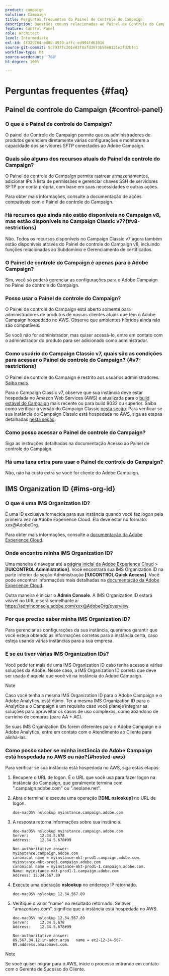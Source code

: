 ```yaml
---
product: campaign
solution: Campaign
title: Perguntas frequentes do Painel de Controle do Campaign
description: Questões comuns relacionadas ao Painel de Controle do Campaign
feature: Control Panel
role: Architect
level: Intermediate
exl-id: 4f329764-ed8b-4939-affc-ed994fd6101d
source-git-commit: 5c7937fc201e83f8afd3973b50e8121e2fd2bf41
workflow-type: ht
source-wordcount: '768'
ht-degree: 100%

---
```


# Perguntas frequentes {#faq}

## Painel de controle do Campaign {#control-panel}

### O que é o Painel de controle do Campaign?

O painel de Controle do Campaign permite que os administradores de produtos gerenciem diretamente várias configurações e monitorem a capacidade dos servidores SFTP conectados ao Adobe Campaign.

### Quais são alguns dos recursos atuais do Painel de controle do Campaign?

O Painel de controle do Campaign permite rastrear armazenamentos, adicionar IPs à lista de permissões e gerenciar chaves SSH de servidores SFTP por conta própria, com base em suas necessidades e outras ações.

Para obter mais informações, consulte a documentação de ações compatíveis com o Painel de controle do Campaign.

### Há recursos que ainda não estão disponíveis no Campaign v8, mas estão disponíveis no Campaign Classic v7?{#v8-restrictions}

Não. Todos os recursos disponíveis no Campaign Classic v7 agora também estão disponíveis através do Painel de controle do Campaign v8, incluindo funções relacionadas ao Subdomínio e Gerenciamento de certificados.

### O Painel de controle do Campaign é apenas para o Adobe Campaign?

Sim, você só poderá gerenciar as configurações para o Adobe Campaign no Painel de controle do Campaign.

### Posso usar o Painel de controle do Campaign?

O Painel de controle do Campaign está aberto somente para administradores de produtos de nossos clientes atuais que têm o Adobe Campaign hospedado no AWS. Observe que ambientes híbridos ainda não são compatíveis.

Se você não for administrador, mas quiser acessá-lo, entre em contato com o administrador do produto para ser adicionado como administrador.

### Como usuário do Campaign Classic v7, quais são as condições para acessar o Painel de controle do Campaign? {#v7-restrictions}

O Painel de controle do Campaign é restrito aos usuários administradores. [Saiba mais](discover/using/managing-permissions.md).

Para o Campaign Classic v7, observe que sua instância deve estar hospedada no Amazon Web Services (AWS) e atualizada para o [build estável do Campaign](https://experienceleague.adobe.com/docs/campaign-classic/using/release-notes/rn-overview.html?lang=pt-BR#rn-statuses) mais recente ou para build 9032 ou superior. Saiba como verificar a versão do Campaign Classic [nesta seção](https://experienceleague.adobe.com/docs/campaign-classic/using/getting-started/starting-with-adobe-campaign/launching-adobe-campaign.html?lang=pt-BR#getting-your-campaign-version). Para verificar se sua instância do Campaign Classic está hospedada no AWS, siga as etapas detalhadas [nesta seção](#hosted-aws).

### Como posso acessar o Painel de controle do Campaign?

Siga as instruções detalhadas na documentação Acesso ao Painel de controle do Campaign.

### Há uma taxa extra para usar o Painel de controle do Campaign?

Não, não há custo extra se você for cliente do Adobe Campaign.

## IMS Organization ID {#ims-org-id}

### O que é uma IMS Organization ID?

É uma ID exclusiva fornecida para sua instância quando você faz logon pela primeira vez na Adobe Experience Cloud. Ela deve estar no formato: xxx@AdobeOrg.

Para obter mais informações, consulte a [documentação da Adobe Experience Cloud](https://experienceleague.adobe.com/docs/core-services/interface/administration/organizations.html?lang=pt-BR).

### Onde encontro minha IMS Organization ID?

Uma maneira é navegar até a [página inicial da Adobe Experience Cloud](https://experiencecloud.adobe.com/) > **[!UICONTROL Administration]**. Você encontrará sua IMS Organization ID na parte inferior da seção Administração **[!UICONTROL Quick Access]**. Você pode encontrar informações mais detalhadas na [documentação da Adobe Experience Cloud](https://experienceleague.adobe.com/docs/core-services/interface/administration/organizations.html?lang=pt-BR).

Outra maneira é iniciar o **Admin Console**. A IMS Organization ID estará visível no URL e será semelhante a: https://adminconsole.adobe.com/xxx@AdobeOrg/overview.

### Por que preciso saber minha IMS Organization ID?

Para gerenciar as configurações da sua instância, queremos garantir que você esteja obtendo as informações corretas para a instância certa, caso esteja usando várias instâncias para a sua empresa.

### E se eu tiver várias IMS Organization IDs?

Você pode ter mais de uma IMS Organization ID caso tenha acesso a várias soluções da Adobe. Nesse caso, a IMS Organization ID correta que deve ser usada é aquela que você vê na instância do Adobe Campaign.

>[!NOTE]
>
>Caso você tenha a mesma IMS Organization ID para o Adobe Campaign e o Adobe Analytics, está ótimo. Ter a mesma IMS Organization ID para o Analytics e o Campaign é um requisito caso você planeje integrar as soluções para aproveitar os casos de uso complexos, como abandono de carrinho de compras (para AA + AC).
>
>Se suas IMS Organization IDs forem diferentes para o Adobe Campaign e o Adobe Analytics, entre em contato com o Atendimento ao Cliente para alinhá-las.

### Como posso saber se minha instância do Adobe Campaign está hospedada no AWS ou não?{#hosted-aws}

Para verificar se sua instância está hospedada no AWS, siga estas etapas:

1. Recupere o URL de logon. É o URL que você usa para fazer logon na instância do Campaign, que geralmente termina com &quot;.campaign.adobe.com&quot; ou &quot;.neolane.net&quot;.
1. Abra o terminal e execute uma operação **[!DNL nslookup]** no URL de logon.

   `doe-macOS% nslookup myinstance.campaign.adobe.com`

1. A resposta retorna informações sobre sua instância.

   ```
   doe-macOS% nslookup myinstance.campaign.adobe.com
   Server:     12.34.5.678
   Address:    12.34.5.678#99
   
   Non-authoritative answer:
   myinstance.campaign.adobe.com
   canonical name = myinstance-mkt-prod1.campaign.adobe.com.
   myinstance-mkt-prod1.campaign.adobe.com
   canonical name = myinstance-mkt-prod1-1.campaign.adobe.com.
   Name: myinstance-mkt-prod1-1.campaign.adobe.com
   Address: 12.34.567.89
   ```

1. Execute uma operação **nslookup** no endereço IP retornado.

   `doe-macOS% nslookup 12.34.567.89`

1. Verifique o valor &quot;name&quot; no resultado retornado. Se tiver &quot;amazonaws.com&quot;, significa que a instância está hospedada no AWS.

   ```
   doe-macOS% nslookup 12.34.567.89
   Server:     12.34.5.678
   Address:    12.34.5.678#99
   
   Non-authoritative answer:
   89.567.34.12.in-addr.arpa   name = ec2-12-34-567-89.address.amazonaws.com.
   ```

>[!NOTE]
>
>Se você quiser migrar para o AWS, inicie o processo entrando em contato com o Gerente de Sucesso do Cliente.
